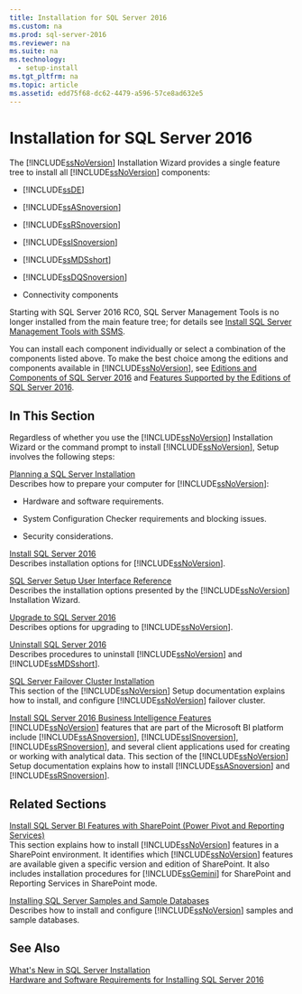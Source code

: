 ```yaml
---
title: Installation for SQL Server 2016
ms.custom: na
ms.prod: sql-server-2016
ms.reviewer: na
ms.suite: na
ms.technology: 
  - setup-install
ms.tgt_pltfrm: na
ms.topic: article
ms.assetid: edd75f68-dc62-4479-a596-57ce8ad632e5
---
```

# Installation for SQL Server 2016
  The [!INCLUDE[ssNoVersion](../../Token\Other/ssNoVersion_md.md)] Installation Wizard provides a single feature tree to install all [!INCLUDE[ssNoVersion](../../Token\Other/ssNoVersion_md.md)] components:  
  
-   [!INCLUDE[ssDE](../../Token\Other/ssDE_md.md)]  
  
-   [!INCLUDE[ssASnoversion](../../Token\Other/ssASnoversion_md.md)]  
  
-   [!INCLUDE[ssRSnoversion](../../Token\Other/ssRSnoversion_md.md)]  
  
-   [!INCLUDE[ssISnoversion](../../Token\Other/ssISnoversion_md.md)]  
  
-   [!INCLUDE[ssMDSshort](../../Token\Other/ssMDSshort_md.md)]  
  
-   [!INCLUDE[ssDQSnoversion](../../Token\Other/ssDQSnoversion_md.md)]  
  
-   Connectivity components  
  
 Starting with SQL Server 2016 RC0, SQL Server Management Tools is no longer installed from  the main feature tree; for details see [Install SQL Server Management Tools with SSMS](../../Topics\TopicNameNotContainA/Install-SQL-Server-Management-Tools-with-SSMS.md).  
  
 You can install each component individually or select a combination of the components listed above. To make the best choice among the editions and components available in [!INCLUDE[ssNoVersion](../../Token\Other/ssNoVersion_md.md)], see [Editions and Components of SQL Server 2016](../../Topics\TopicNameNotContainA/Editions-and-Components-of-SQL-Server-2016.md) and [Features Supported by the Editions of SQL Server 2016](../../Topics\TopicNameNotContainA/Features-Supported-by-the-Editions-of-SQL-Server-2016.md).  
  
## In This Section  
 Regardless of whether you use the [!INCLUDE[ssNoVersion](../../Token\Other/ssNoVersion_md.md)] Installation Wizard or the command prompt to install [!INCLUDE[ssNoVersion](../../Token\Other/ssNoVersion_md.md)], Setup involves the following steps:  
  
 [Planning a SQL Server Installation](../../Topics\TopicNameContainA/Planning-a-SQL-Server-Installation.md)  
 Describes how to prepare your computer for [!INCLUDE[ssNoVersion](../../Token\Other/ssNoVersion_md.md)]:  
  
-   Hardware and software requirements.  
  
-   System Configuration Checker requirements and blocking issues.  
  
-   Security considerations.  
  
 [Install SQL Server 2016](../../Topics\TopicNameNotContainA/Install-SQL-Server-2016.md)  
 Describes installation options for [!INCLUDE[ssNoVersion](../../Token\Other/ssNoVersion_md.md)].  
  
 [SQL Server Setup User Interface Reference](../../Topics\TopicNameNotContainA/SQL-Server-Setup-User-Interface-Reference.md)  
 Describes the installation options presented by the [!INCLUDE[ssNoVersion](../../Token\Other/ssNoVersion_md.md)] Installation Wizard.  
  
 [Upgrade to SQL Server 2016](../../Topics\TopicNameNotContainA/Upgrade-to-SQL-Server-2016.md)  
 Describes options for upgrading to [!INCLUDE[ssNoVersion](../../Token\Other/ssNoVersion_md.md)].  
  
 [Uninstall SQL Server 2016](../../Topics\TopicNameNotContainA/Uninstall-SQL-Server-2016.md)  
 Describes procedures to uninstall [!INCLUDE[ssNoVersion](../../Token\Other/ssNoVersion_md.md)] and [!INCLUDE[ssMDSshort](../../Token\Other/ssMDSshort_md.md)].  
  
 [SQL Server Failover Cluster Installation](../../Topics\TopicNameNotContainA/SQL-Server-Failover-Cluster-Installation.md)  
 This section of the [!INCLUDE[ssNoVersion](../../Token\Other/ssNoVersion_md.md)] Setup documentation explains how to install, and configure [!INCLUDE[ssNoVersion](../../Token\Other/ssNoVersion_md.md)] failover cluster.  
  
 [Install SQL Server 2016 Business Intelligence Features](../../Topics\TopicNameNotContainA/Install-SQL-Server-2016-Business-Intelligence-Features.md)  
 [!INCLUDE[ssNoVersion](../../Token\Other/ssNoVersion_md.md)] features that are part of the Microsoft BI platform include [!INCLUDE[ssASnoversion](../../Token\Other/ssASnoversion_md.md)], [!INCLUDE[ssISnoversion](../../Token\Other/ssISnoversion_md.md)], [!INCLUDE[ssRSnoversion](../../Token\Other/ssRSnoversion_md.md)], and several client applications used for creating or working with analytical data. This section of the [!INCLUDE[ssNoVersion](../../Token\Other/ssNoVersion_md.md)] Setup documentation explains how to install [!INCLUDE[ssASnoversion](../../Token\Other/ssASnoversion_md.md)] and [!INCLUDE[ssRSnoversion](../../Token\Other/ssRSnoversion_md.md)].  
  
## Related Sections  
 [Install SQL Server BI Features with SharePoint &#40;Power Pivot and Reporting Services&#41;](../../Topics\TopicNameNotContainA/Install-SQL-Server-BI-Features-with-SharePoint--Power-Pivot-and-Reporting-Services-.md)  
 This section explains how to install [!INCLUDE[ssNoVersion](../../Token\Other/ssNoVersion_md.md)] features in a SharePoint environment. It identifies which [!INCLUDE[ssNoVersion](../../Token\Other/ssNoVersion_md.md)] features are available given a specific version and edition of SharePoint. It also includes installation procedures for [!INCLUDE[ssGemini](../../Token\Other/ssGemini_md.md)] for SharePoint and Reporting Services in SharePoint mode.  
  
 [Installing SQL Server Samples and Sample Databases](http://sqlserversamples.codeplex.com/)  
 Describes how to install and configure [!INCLUDE[ssNoVersion](../../Token\Other/ssNoVersion_md.md)] samples and sample databases.  
  
## See Also  
 [What's New in SQL Server Installation](../Topic/What's%20New%20in%20SQL%20Server%20Installation.md)   
 [Hardware and Software Requirements for Installing SQL Server 2016](../../Topics\TopicNameNotContainA/Hardware-and-Software-Requirements-for-Installing-SQL-Server-2016.md)  
  
  